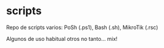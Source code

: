 # scripts

Repo de scripts varios: PoSh (.ps1), Bash (.sh), MikroTik (.rsc)

Algunos de uso habitual otros no tanto... mix!
